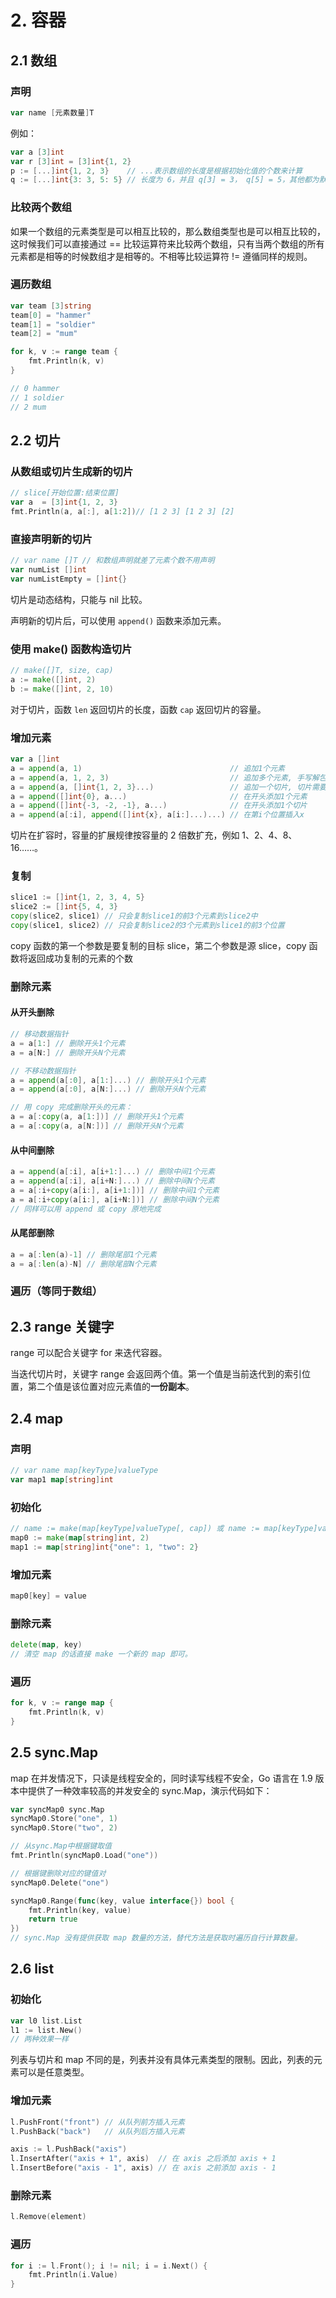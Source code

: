 # 2. 容器

## 2.1 数组

### 声明
```go
var name [元素数量]T
```
例如：
```go
var a [3]int
var r [3]int = [3]int{1, 2}
p := [...]int{1, 2, 3}    // ...表示数组的长度是根据初始化值的个数来计算
q := [...]int{3: 3, 5: 5} // 长度为 6，并且 q[3] = 3， q[5] = 5，其他都为默认值 0
```

### 比较两个数组
如果一个数组的元素类型是可以相互比较的，那么数组类型也是可以相互比较的，这时候我们可以直接通过 == 比较运算符来比较两个数组，只有当两个数组的所有元素都是相等的时候数组才是相等的。不相等比较运算符 != 遵循同样的规则。

### 遍历数组
```go
var team [3]string
team[0] = "hammer"
team[1] = "soldier"
team[2] = "mum"

for k, v := range team {
    fmt.Println(k, v)
}

// 0 hammer
// 1 soldier
// 2 mum
```


## 2.2 切片

### 从数组或切片生成新的切片
```go
// slice[开始位置:结束位置]
var a  = [3]int{1, 2, 3}
fmt.Println(a, a[:], a[1:2])// [1 2 3] [1 2 3] [2]
```

### 直接声明新的切片
```go
// var name []T // 和数组声明就差了元素个数不用声明
var numList []int
var numListEmpty = []int{}
```
切片是动态结构，只能与 nil 比较。

声明新的切片后，可以使用 `append()` 函数来添加元素。

### 使用 make() 函数构造切片
```go
// make([]T, size, cap)
a := make([]int, 2)
b := make([]int, 2, 10)
```
对于切片，函数 `len` 返回切片的长度，函数 `cap` 返回切片的容量。

### 增加元素
```go
var a []int
a = append(a, 1)                                 // 追加1个元素
a = append(a, 1, 2, 3)                           // 追加多个元素, 手写解包方式
a = append(a, []int{1, 2, 3}...)                 // 追加一个切片, 切片需要解包
a = append([]int{0}, a...)                       // 在开头添加1个元素
a = append([]int{-3, -2, -1}, a...)              // 在开头添加1个切片
a = append(a[:i], append([]int{x}, a[i:]...)...) // 在第i个位置插入x
```
切片在扩容时，容量的扩展规律按容量的 2 倍数扩充，例如 1、2、4、8、16……。

### 复制
```go
slice1 := []int{1, 2, 3, 4, 5}
slice2 := []int{5, 4, 3}
copy(slice2, slice1) // 只会复制slice1的前3个元素到slice2中
copy(slice1, slice2) // 只会复制slice2的3个元素到slice1的前3个位置
```
copy 函数的第一个参数是要复制的目标 slice，第二个参数是源 slice，copy 函数将返回成功复制的元素的个数

### 删除元素

#### 从开头删除
```go
// 移动数据指针
a = a[1:] // 删除开头1个元素
a = a[N:] // 删除开头N个元素

// 不移动数据指针
a = append(a[:0], a[1:]...) // 删除开头1个元素
a = append(a[:0], a[N:]...) // 删除开头N个元素

// 用 copy 完成删除开头的元素：
a = a[:copy(a, a[1:])] // 删除开头1个元素
a = a[:copy(a, a[N:])] // 删除开头N个元素
```

#### 从中间删除
```go
a = append(a[:i], a[i+1:]...) // 删除中间1个元素
a = append(a[:i], a[i+N:]...) // 删除中间N个元素
a = a[:i+copy(a[i:], a[i+1:])] // 删除中间1个元素
a = a[:i+copy(a[i:], a[i+N:])] // 删除中间N个元素
// 同样可以用 append 或 copy 原地完成
```

#### 从尾部删除
```go
a = a[:len(a)-1] // 删除尾部1个元素
a = a[:len(a)-N] // 删除尾部N个元素
```

### 遍历（等同于数组）


## 2.3 range 关键字
range 可以配合关键字 for 来迭代容器。

当迭代切片时，关键字 range 会返回两个值。第一个值是当前迭代到的索引位置，第二个值是该位置对应元素值的**一份副本**。


## 2.4 map

### 声明
```go
// var name map[keyType]valueType
var map1 map[string]int
```

### 初始化
```go
// name := make(map[keyType]valueType[, cap]) 或 name := map[keyType]valueType{}
map0 := make(map[string]int, 2)
map1 := map[string]int{"one": 1, "two": 2}
```

### 增加元素
```go
map0[key] = value
```

### 删除元素
```go
delete(map, key)
// 清空 map 的话直接 make 一个新的 map 即可。
```

### 遍历
```go
for k, v := range map {
    fmt.Println(k, v)
}
```


## 2.5 sync.Map

map 在并发情况下，只读是线程安全的，同时读写线程不安全，Go 语言在 1.9 版本中提供了一种效率较高的并发安全的 sync.Map，演示代码如下：

```go
var syncMap0 sync.Map
syncMap0.Store("one", 1)
syncMap0.Store("two", 2)

// 从sync.Map中根据键取值
fmt.Println(syncMap0.Load("one"))

// 根据键删除对应的键值对
syncMap0.Delete("one")

syncMap0.Range(func(key, value interface{}) bool {
	fmt.Println(key, value)
	return true
})
// sync.Map 没有提供获取 map 数量的方法，替代方法是获取时遍历自行计算数量。
```


## 2.6 list

### 初始化
```go
var l0 list.List
l1 := list.New()
// 两种效果一样
```
列表与切片和 map 不同的是，列表并没有具体元素类型的限制。因此，列表的元素可以是任意类型。

### 增加元素
```go
l.PushFront("front") // 从队列前方插入元素
l.PushBack("back")   // 从队列后方插入元素

axis := l.PushBack("axis")
l.InsertAfter("axis + 1", axis)  // 在 axis 之后添加 axis + 1
l.InsertBefore("axis - 1", axis) // 在 axis 之前添加 axis - 1
```

### 删除元素
```go
l.Remove(element)
```

### 遍历
```go
for i := l.Front(); i != nil; i = i.Next() {
    fmt.Println(i.Value)
}
```